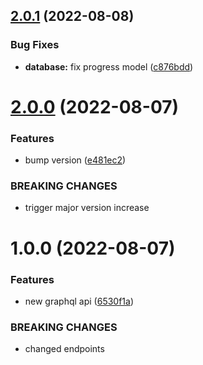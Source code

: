 ## [2.0.1](https://github.com/garredow/foxcasts-api/compare/v2.0.0...v2.0.1) (2022-08-08)


### Bug Fixes

* **database:** fix progress model ([c876bdd](https://github.com/garredow/foxcasts-api/commit/c876bdd719904628f18e03ee6c6310f49978b8f1))

# [2.0.0](https://github.com/garredow/foxcasts-api/compare/v1.0.0...v2.0.0) (2022-08-07)


### Features

* bump version ([e481ec2](https://github.com/garredow/foxcasts-api/commit/e481ec282d60196c20ddb3f6b645873b85df52f7))


### BREAKING CHANGES

* trigger major version increase

# 1.0.0 (2022-08-07)


### Features

* new graphql api ([6530f1a](https://github.com/garredow/foxcasts-api/commit/6530f1ae1e2d85d6851130cbf4ad5aba595890c2))


### BREAKING CHANGES

* changed endpoints
